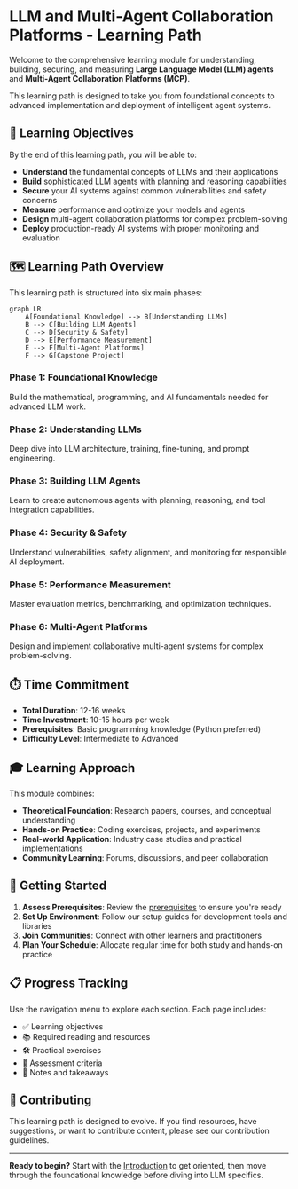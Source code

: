 # LLM and Multi-Agent Collaboration Platforms - Learning Path

Welcome to the comprehensive learning module for understanding, building, securing, and measuring **Large Language Model (LLM) agents** and **Multi-Agent Collaboration Platforms (MCP)**. 

This learning path is designed to take you from foundational concepts to advanced implementation and deployment of intelligent agent systems.

## 🎯 Learning Objectives

By the end of this learning path, you will be able to:

- **Understand** the fundamental concepts of LLMs and their applications
- **Build** sophisticated LLM agents with planning and reasoning capabilities
- **Secure** your AI systems against common vulnerabilities and safety concerns
- **Measure** performance and optimize your models and agents
- **Design** multi-agent collaboration platforms for complex problem-solving
- **Deploy** production-ready AI systems with proper monitoring and evaluation

## 🗺️ Learning Path Overview

This learning path is structured into six main phases:

```mermaid
graph LR
    A[Foundational Knowledge] --> B[Understanding LLMs]
    B --> C[Building LLM Agents]
    C --> D[Security & Safety]
    D --> E[Performance Measurement]
    E --> F[Multi-Agent Platforms]
    F --> G[Capstone Project]
```

### Phase 1: Foundational Knowledge
Build the mathematical, programming, and AI fundamentals needed for advanced LLM work.

### Phase 2: Understanding LLMs
Deep dive into LLM architecture, training, fine-tuning, and prompt engineering.

### Phase 3: Building LLM Agents
Learn to create autonomous agents with planning, reasoning, and tool integration capabilities.

### Phase 4: Security & Safety
Understand vulnerabilities, safety alignment, and monitoring for responsible AI deployment.

### Phase 5: Performance Measurement
Master evaluation metrics, benchmarking, and optimization techniques.

### Phase 6: Multi-Agent Platforms
Design and implement collaborative multi-agent systems for complex problem-solving.

## ⏱️ Time Commitment

- **Total Duration**: 12-16 weeks
- **Time Investment**: 10-15 hours per week
- **Prerequisites**: Basic programming knowledge (Python preferred)
- **Difficulty Level**: Intermediate to Advanced

## 🎓 Learning Approach

This module combines:

- **Theoretical Foundation**: Research papers, courses, and conceptual understanding
- **Hands-on Practice**: Coding exercises, projects, and experiments
- **Real-world Application**: Industry case studies and practical implementations
- **Community Learning**: Forums, discussions, and peer collaboration

## 🚀 Getting Started

1. **Assess Prerequisites**: Review the [prerequisites](introduction/prerequisites.md) to ensure you're ready
2. **Set Up Environment**: Follow our setup guides for development tools and libraries
3. **Join Communities**: Connect with other learners and practitioners
4. **Plan Your Schedule**: Allocate regular time for both study and hands-on practice

## 📋 Progress Tracking

Use the navigation menu to explore each section. Each page includes:

- ✅ Learning objectives
- 📚 Required reading and resources
- 🛠️ Practical exercises
- 🎯 Assessment criteria
- 📝 Notes and takeaways

## 🤝 Contributing

This learning path is designed to evolve. If you find resources, have suggestions, or want to contribute content, please see our contribution guidelines.

---

**Ready to begin?** Start with the [Introduction](introduction/overview.md) to get oriented, then move through the foundational knowledge before diving into LLM specifics.
